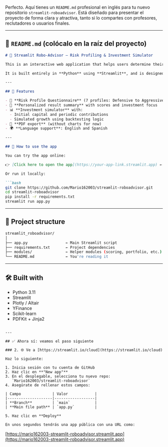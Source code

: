 Perfecto. Aquí tienes un `README.md` profesional en inglés para tu nuevo repositorio `streamlit-roboadvisor`. Está diseñado para presentar el proyecto de forma clara y atractiva, tanto si lo compartes con profesores, reclutadores o usuarios finales.

---

## 🧾 `README.md` (colócalo en la raíz del proyecto)

````markdown
# 🤖 Streamlit Robo-Advisor – Risk Profiling & Investment Simulator

This is an interactive web application that helps users determine their investment **risk profile** and simulate the expected evolution of their portfolio based on historical performance.

It is built entirely in **Python** using **Streamlit**, and is designed for easy use by investors with different levels of financial knowledge.

---

## 🧠 Features

- 🧮 **Risk Profile Questionnaire** (7 profiles: Defensive to Aggressive)
- 🧾 **Personalized result summary** with scores and investment focus
- 📊 **Investment simulator** with:
  - Initial capital and periodic contributions
  - Simulated growth using backtesting logic
- 📄 **PDF export** (without charts for now)
- 🌍 **Language support**: English and Spanish

---

## 🚀 How to use the app

You can try the app online:

👉 [Click here to open the app](https://your-app-link.streamlit.app) ← (replace after deploy)

Or run it locally:

```bash
git clone https://github.com/Mario162003/streamlit-roboadvisor.git
cd streamlit-roboadvisor
pip install -r requirements.txt
streamlit run app.py
````

---

## 📁 Project structure

```bash
streamlit_roboadvisor/
│
├── app.py                 ← Main Streamlit script
├── requirements.txt       ← Project dependencies
├── modules/               ← Helper modules (scoring, portfolio, etc.)
└── README.md              ← You're reading it
```

---

## 🛠️ Built with

* Python 3.11
* Streamlit
* Plotly / Altair
* YFinance
* Scikit-learn
* PDFKit + Jinja2

```

---

## ✅ Ahora sí: veamos el paso siguiente

### 2. 🌐 Ve a [https://streamlit.io/cloud](https://streamlit.io/cloud)

Haz lo siguiente:

1. Inicia sesión con tu cuenta de GitHub
2. Haz clic en **"New app"**
3. En el desplegable, selecciona tu nuevo repo:  
   `Mario162003/streamlit-roboadvisor`
4. Asegúrate de rellenar estos campos:

| Campo              | Valor            |
|--------------------|------------------|
| **Branch**         | `main`           |
| **Main file path** | `app.py`         |

5. Haz clic en **Deploy**

En unos segundos tendrás una app pública con una URL como:

```

[https://mario162003-streamlit-roboadvisor.streamlit.app](https://mario162003-streamlit-roboadvisor.streamlit.app)

```